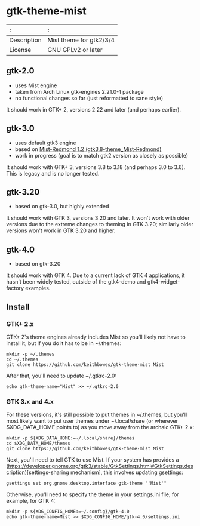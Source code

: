 # gtk-theme-mist

:          |:
:----------|:-------------------
Description|Mist theme for gtk2/3/4
License    |GNU GPLv2 or later

## gtk-2.0

  - uses Mist engine
  - taken from Arch Linux gtk-engines 2.21.0-1 package
  - no functional changes so far (just reformatted to sane style)

  It should work in GTK+ 2, versions 2.22 and later (and perhaps earlier).

## gtk-3.0

  - uses default gtk3 engine
  - based on [Mist-Redmond 1.2
    (gtk3.8-theme\_Mist-Redmond)](http://gnome-look.org/content/show.php?content=155580)
  - work in progress (goal is to match gtk2 version as closely as possible)

  It should work with GTK+ 3, versions 3.8 to 3.18 (and perhaps 3.0 to 3.6).  This is legacy and is no longer tested.

## gtk-3.20

  - based on gtk-3.0, but highly extended

  It should work with GTK 3, versions 3.20 and later.  It won't work with older versions due to the extreme changes to theming in GTK 3.20; similarly older versions won't work in GTK 3.20 and higher.

## gtk-4.0

  - based on gtk-3.20

  It should work with GTK 4.  Due to a current lack of GTK 4 applications, it hasn't been widely tested, outside of the gtk4-demo and gtk4-widget-factory examples.

## Install

### GTK+ 2.x

GTK+ 2's theme engines already includes Mist so you'll likely not have to install it, but if you do it has to be in ~/.themes:

```
mkdir -p ~/.themes
cd ~/.themes
git clone https://github.com/keithbowes/gtk-theme-mist Mist
```

After that, you'll need to update ~/.gtkrc-2.0:

```
echo gtk-theme-name="Mist" >> ~/.gtkrc-2.0
```

### GTK 3.x and 4.x

For these versions, it's still possible to put themes in ~/.themes, but you'll most likely want to put user themes under ~/.local/share (or wherever $XDG_DATA_HOME points to) as you move away from the archaic GTK+ 2.x:

```
mkdir -p ${XDG_DATA_HOME:=~/.local/share}/themes
cd $XDG_DATA_HOME/themes
git clone https://github.com/keithbowes/gtk-theme-mist Mist
```

Next, you'll need to tell GTK to use Mist.  If your system has provides a (https://developer.gnome.org/gtk3/stable/GtkSettings.html#GtkSettings.description)[settings-sharing mechanism], this involves updating gsettings:

```
gsettings set org.gnome.desktop.interface gtk-theme "'Mist'"
```

Otherwise, you'll need to specify the theme in your settings.ini file; for example, for GTK 4:

```
mkdir -p ${XDG_CONFIG_HOME:=~/.config}/gtk-4.0
echo gtk-theme-name=Mist >> $XDG_CONFIG_HOME/gtk-4.0/settings.ini
```
